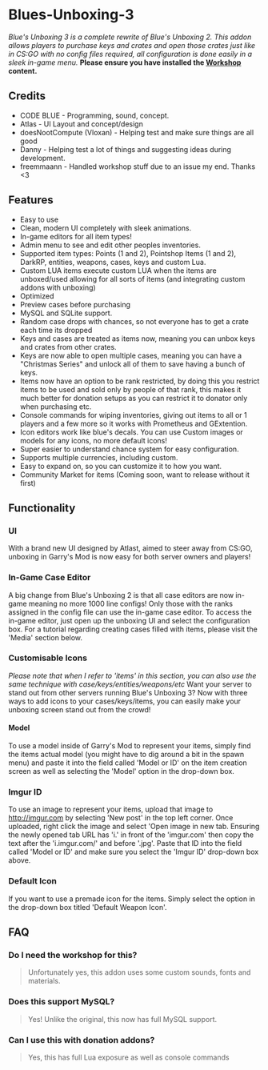 # Blues-Unboxing-3
*Blue's Unboxing 3 is a complete rewrite of Blue's Unboxing 2. This addon allows players to purchase keys and crates and open those crates just like in CS:GO with no config files required, all configuration is done easily in a sleek in-game menu.*
**Please ensure you have installed the [Workshop](https://steamcommunity.com/sharedfiles/filedetails/?id=1369926934&searchtext=blue%27s+unboxing+3) content.**

## Credits
* CODE BLUE - Programming, sound, concept.
* Atlas - UI Layout and concept/design
* doesNootCompute (Vloxan) - Helping test and make sure things are all good
* Danny - Helping test a lot of things and suggesting ideas during development.
* freemmaann - Handled workshop stuff due to an issue my end. Thanks <3

## Features
* Easy to use
* Clean, modern UI completely with sleek animations.
* In-game editors for all item types!
* Admin menu to see and edit other peoples inventories.
* Supported item types: Points (1 and 2), Pointshop Items (1 and 2), DarkRP, entities, weapons, cases, keys and custom Lua.
* Custom LUA items execute custom LUA when the items are unboxed/used allowing for all sorts of items (and integrating custom addons with unboxing)
* Optimized
* Preview cases before purchasing
* MySQL and SQLite support.
* Random case drops with chances, so not everyone has to get a crate each time its dropped
* Keys and cases are treated as items now, meaning you can unbox keys and crates from other crates.
* Keys are now able to open multiple cases, meaning you can have a "Christmas Series" and unlock all of them to save having a bunch of keys.
* Items now have an option to be rank restricted, by doing this you restrict items to be used and sold only by people of that rank, this makes it much better for donation setups as you can restrict it to donator only when purchasing etc.
* Console commands for wiping inventories, giving out items to all or 1 players and a few more so it works with Prometheus and GExtention.
* Icon editors work like blue's decals. You can use Custom images or models for any icons, no more default icons!
* Super easier to understand chance system for easy configuration.
* Supports multiple currencies, including custom.
* Easy to expand on, so you can customize it to how you want.
* Community Market for items (Coming soon, want to release without it first)

## Functionality

### UI
With a brand new UI designed by Atlast, aimed to steer away from CS:GO, unboxing in Garry's Mod is now easy for both server owners and players!

### In-Game Case Editor
A big change from Blue's Unboxing 2 is that all case editors are now in-game meaning no more 1000 line configs! Only those with the ranks assigned in the config file can use the in-game case editor. To access the in-game editor, just open up the unboxing UI and select the configuration box. For a tutorial regarding creating cases filled with items, please visit the 'Media' section below.

### Customisable Icons
*Please note that when I refer to 'items' in this section, you can also use the same technique with case/keys/entities/weapons/etc*
Want your server to stand out from other servers running Blue's Unboxing 3? Now with three ways to add icons to your cases/keys/items, you can easily make your unboxing screen stand out from the crowd!

#### Model
 To use a model inside of Garry's Mod to represent your items, simply find the items actual model (you might have to dig around a bit in the spawn menu) and paste it into the field called 'Model or ID' on the item creation screen as well as selecting the 'Model' option in the drop-down box.

### Imgur ID
 To use an image to represent your items, upload that image to http://imgur.com by selecting 'New post' in the top left corner. Once uploaded, right click the image and select 'Open image in new tab. Ensuring the newly opened tab URL has 'i.' in front of the 'imgur.com' then copy the text after the 'i.imgur.com/' and before '.jpg'. Paste that ID into the field called 'Model or ID' and make sure you select the 'Imgur ID' drop-down box above.

### Default Icon
If you want to use a premade icon for the items. Simply select the option in the drop-down box titled 'Default Weapon Icon'.

## FAQ

### Do I need the workshop for this?
> Unfortunately yes, this addon uses some custom sounds, fonts and materials.

### Does this support MySQL?
> Yes! Unlike the original, this now has full MySQL support.

### Can I use this with donation addons?
> Yes, this has full Lua exposure as well as console commands


